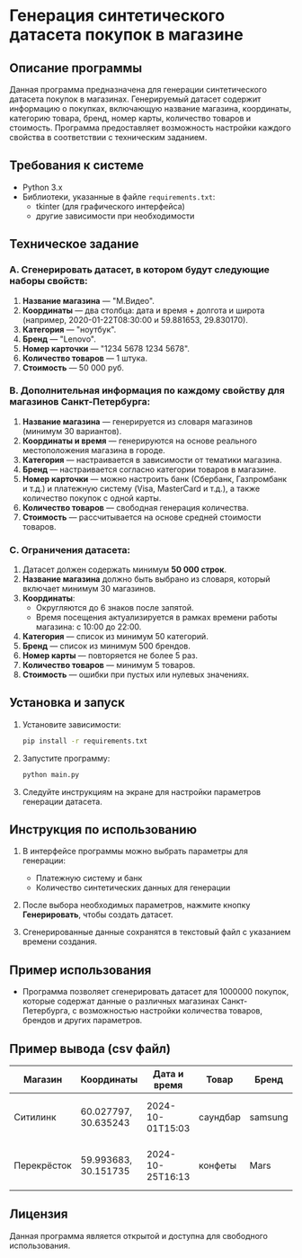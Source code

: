 # Генерация синтетического датасета покупок в магазине

## Описание программы

Данная программа предназначена для генерации синтетического датасета покупок в магазинах. Генерируемый датасет содержит информацию о покупках, включающую название магазина, координаты, категорию товара, бренд, номер карты, количество товаров и стоимость. Программа предоставляет возможность настройки каждого свойства в соответствии с техническим заданием.

## Требования к системе

- Python 3.x
- Библиотеки, указанные в файле `requirements.txt`:
  - tkinter (для графического интерфейса)
  - другие зависимости при необходимости

## Техническое задание

### A. Сгенерировать датасет, в котором будут следующие наборы свойств:

1. **Название магазина** — "М.Видео".
2. **Координаты** — два столбца: дата и время + долгота и широта (например, 2020-01-22T08:30:00 и 59.881653, 29.830170).
3. **Категория** — "ноутбук".
4. **Бренд** — "Lenovo".
5. **Номер карточки** — "1234 5678 1234 5678".
6. **Количество товаров** — 1 штука.
7. **Стоимость** — 50 000 руб.

### B. Дополнительная информация по каждому свойству для магазинов Санкт-Петербурга:

1. **Название магазина** — генерируется из словаря магазинов (минимум 30 вариантов).
2. **Координаты и время** — генерируются на основе реального местоположения магазина в городе.
3. **Категория** — настраивается в зависимости от тематики магазина.
4. **Бренд** — настраивается согласно категории товаров в магазине.
5. **Номер карточки** — можно настроить банк (Сбербанк, Газпромбанк и т.д.) и платежную систему (Visa, MasterCard и т.д.), а также количество покупок с одной карты.
6. **Количество товаров** — свободная генерация количества.
7. **Стоимость** — рассчитывается на основе средней стоимости товаров.

### C. Ограничения датасета:

1. Датасет должен содержать минимум **50 000 строк**.
2. **Название магазина** должно быть выбрано из словаря, который включает минимум 30 магазинов.
3. **Координаты**:
   - Округляются до 6 знаков после запятой.
   - Время посещения актуализируется в рамках времени работы магазина: с 10:00 до 22:00.
4. **Категория** — список из минимум 50 категорий.
5. **Бренд** — список из минимум 500 брендов.
6. **Номер карты** — повторяется не более 5 раз.
7. **Количество товаров** — минимум 5 товаров.
8. **Стоимость** — ошибки при пустых или нулевых значениях.

## Установка и запуск

1. Установите зависимости:
   ```bash
   pip install -r requirements.txt
   ```

2. Запустите программу:
   ```bash
   python main.py
   ```

3. Следуйте инструкциям на экране для настройки параметров генерации датасета.

## Инструкция по использованию

1. В интерфейсе программы можно выбрать параметры для генерации: 
   - Платежную систему и банк
   - Количество синтетических данных для генерации
   
2. После выбора необходимых параметров, нажмите кнопку **Генерировать**, чтобы создать датасет.

3. Сгенерированные данные сохранятся в текстовый файл с указанием времени создания.

## Пример использования

- Программа позволяет сгенерировать датасет для 1000000 покупок, которые содержат данные о различных магазинах Санкт-Петербурга, с возможностью настройки количества товаров, брендов и других параметров.

## Пример вывода (csv файл)

| Магазин    | Координаты          | Дата и время       | Товар      | Бренд   | Карта          | Количество | Сумма |
|------------|---------------------|--------------------|------------|---------|----------------|------------|-------|
| Ситилинк   | 60.027797, 30.635243 | 2024-10-01T15:03 | саундбар   | samsung | 2200 5620 1494 2027 | 1          | 12143 |
| Перекрёсток | 59.993683, 30.151735 | 2024-10-25T16:13 | конфеты    | Mars    | 2200 7065 6668 9515 | 3          | 318   |

## Лицензия

Данная программа является открытой и доступна для свободного использования.